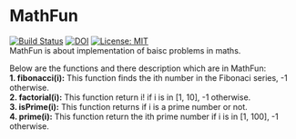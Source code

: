 # MathFun
[![Build Status](https://app.travis-ci.com/Krishika510/MathFun.svg?branch=main)](https://app.travis-ci.com/Krishika510/MathFun)
[![DOI](https://zenodo.org/badge/400883811.svg)](https://zenodo.org/badge/latestdoi/400883811) 
[![License: MIT](https://img.shields.io/badge/License-MIT-yellow.svg)](https://opensource.org/licenses/MIT) <br />
MathFun is about implementation of baisc problems in maths.  
  
Below are the functions and there description which are in MathFun:  
**1. fibonacci(i):** This function finds the ith number in the Fibonaci series, -1 otherwise.  
**2. factorial(i):** This function return i! if i is in [1, 10], -1 otherwise.  
**3. isPrime(i):** This function returns if i is a prime number or not.  
**4. prime(i):** This function return the ith prime number if i is in [1, 100], -1 otherwise.  
